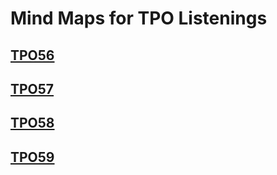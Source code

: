 # Mind Maps for TPO Listenings 

## [TPO56](mindmap/tpo56.md)

## [TPO57](mindmap/tpo57.md)

## [TPO58](mindmap/tpo58.md)

## [TPO59](mindmap/tpo59.md)
